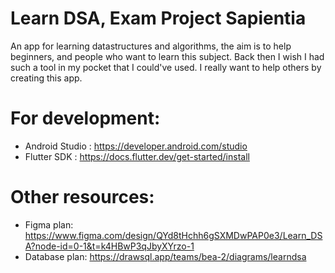 # Learn DSA, Exam Project Sapientia
 An app for learning datastructures and algorithms, the aim is to help beginners, and people who want to learn this subject. Back then I  wish I had such a tool in my pocket that I could've used.
 I really want to help others by creating this app.

# For development:
- Android Studio : https://developer.android.com/studio
- Flutter SDK : https://docs.flutter.dev/get-started/install

# Other resources:
- Figma plan:
  https://www.figma.com/design/QYd8tHchh6gSXMDwPAP0e3/Learn_DSA?node-id=0-1&t=k4HBwP3qJbyXYrzo-1
- Database plan:
  https://drawsql.app/teams/bea-2/diagrams/learndsa
